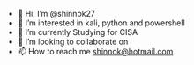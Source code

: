 - 👋 Hi, I’m @shinnok27
- 👀 I’m interested in kali, python and powershell 
- 🌱 I’m currently Studying for CISA
- 💞️ I’m looking to collaborate on  
- 📫 How to reach me  shinnok@hotmail.com

<!---
shinnok27/shinnok27 is a ✨ special ✨ repository because its `README.md` (this file) appears on your GitHub profile.
You can click the Preview link to take a look at your changes.
--->
